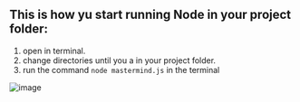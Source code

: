 ## This is how yu start running Node in your project folder:
1. open in terminal.
2. change directories until you a in your project folder.
3. run the command ```node mastermind.js``` in the terminal


![image](https://user-images.githubusercontent.com/46372074/163235996-93592226-61e4-46bd-a01e-e5802d9ae776.png)
